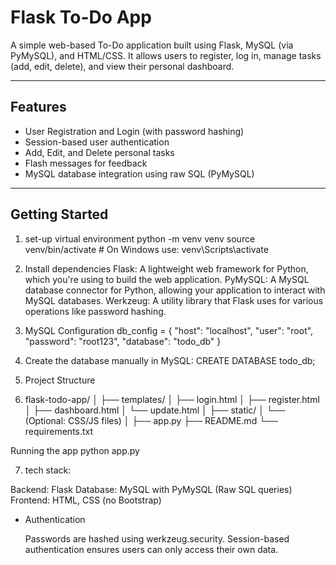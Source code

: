 
# Flask To-Do App

A simple web-based To-Do application built using 
Flask, 
MySQL (via PyMySQL), and 
HTML/CSS. It allows users to register, log in, manage tasks (add, edit, delete), and view their personal dashboard.

---

## Features

- User Registration and Login (with password hashing)
- Session-based user authentication
- Add, Edit, and Delete personal tasks
- Flash messages for feedback
- MySQL database integration using raw SQL (PyMySQL)

---

## Getting Started

1. set-up virtual environment
   python -m venv venv
   source venv/bin/activate  # On Windows use: venv\Scripts\activate


2. Install dependencies
   Flask: A lightweight web framework for Python, which you're using to build the web application.
   PyMySQL: A MySQL database connector for Python, allowing your application to interact with MySQL databases.
   Werkzeug: A utility library that Flask uses for various operations like password hashing.

3. MySQL Configuration
   db_config = {
    "host": "localhost",
    "user": "root",
    "password": "root123",
    "database": "todo_db"
}

4. Create the database manually in MySQL:
   CREATE DATABASE todo_db;

5. Project Structure

6. flask-todo-app/
│
├── templates/
│   ├── login.html
│   ├── register.html
│   ├── dashboard.html
│   └── update.html
│
├── static/
│   └── (Optional: CSS/JS files)
│
├── app.py
├── README.md
└── requirements.txt

  Running the app 
  python app.py

7. tech stack: 

  Backend: Flask
  Database: MySQL with PyMySQL (Raw SQL queries)
  Frontend: HTML, CSS (no Bootstrap)

- Authentication

  Passwords are hashed using werkzeug.security.
  Session-based authentication ensures users can only access their own data.


